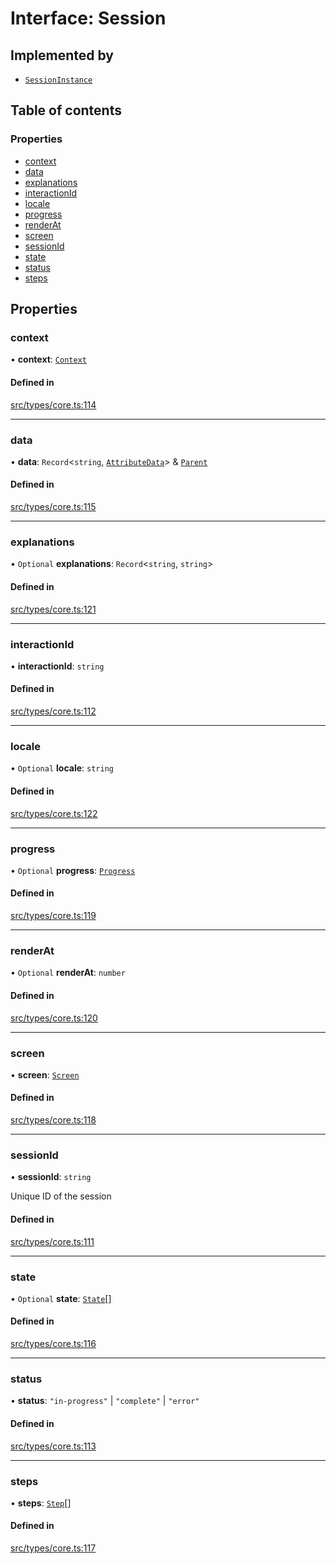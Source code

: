 # Interface: Session

## Implemented by

- [`SessionInstance`](../wiki/SessionInstance)

## Table of contents

### Properties

- [context](../wiki/Session#context)
- [data](../wiki/Session#data)
- [explanations](../wiki/Session#explanations)
- [interactionId](../wiki/Session#interactionid)
- [locale](../wiki/Session#locale)
- [progress](../wiki/Session#progress)
- [renderAt](../wiki/Session#renderat)
- [screen](../wiki/Session#screen)
- [sessionId](../wiki/Session#sessionid)
- [state](../wiki/Session#state)
- [status](../wiki/Session#status)
- [steps](../wiki/Session#steps)

## Properties

### context

• **context**: [`Context`](../wiki/Context)

#### Defined in

[src/types/core.ts:114](https://github.com/decisively-io/interview-sdk/blob/770bbcca93a518c7b415ad9d9ccd638fa2cf2acf/src/types/core.ts#L114)

___

### data

• **data**: `Record`\<`string`, [`AttributeData`](../wiki/AttributeData)\> & [`Parent`](../wiki/Parent)

#### Defined in

[src/types/core.ts:115](https://github.com/decisively-io/interview-sdk/blob/770bbcca93a518c7b415ad9d9ccd638fa2cf2acf/src/types/core.ts#L115)

___

### explanations

• `Optional` **explanations**: `Record`\<`string`, `string`\>

#### Defined in

[src/types/core.ts:121](https://github.com/decisively-io/interview-sdk/blob/770bbcca93a518c7b415ad9d9ccd638fa2cf2acf/src/types/core.ts#L121)

___

### interactionId

• **interactionId**: `string`

#### Defined in

[src/types/core.ts:112](https://github.com/decisively-io/interview-sdk/blob/770bbcca93a518c7b415ad9d9ccd638fa2cf2acf/src/types/core.ts#L112)

___

### locale

• `Optional` **locale**: `string`

#### Defined in

[src/types/core.ts:122](https://github.com/decisively-io/interview-sdk/blob/770bbcca93a518c7b415ad9d9ccd638fa2cf2acf/src/types/core.ts#L122)

___

### progress

• `Optional` **progress**: [`Progress`](../wiki/Progress)

#### Defined in

[src/types/core.ts:119](https://github.com/decisively-io/interview-sdk/blob/770bbcca93a518c7b415ad9d9ccd638fa2cf2acf/src/types/core.ts#L119)

___

### renderAt

• `Optional` **renderAt**: `number`

#### Defined in

[src/types/core.ts:120](https://github.com/decisively-io/interview-sdk/blob/770bbcca93a518c7b415ad9d9ccd638fa2cf2acf/src/types/core.ts#L120)

___

### screen

• **screen**: [`Screen`](../wiki/Screen)

#### Defined in

[src/types/core.ts:118](https://github.com/decisively-io/interview-sdk/blob/770bbcca93a518c7b415ad9d9ccd638fa2cf2acf/src/types/core.ts#L118)

___

### sessionId

• **sessionId**: `string`

Unique ID of the session

#### Defined in

[src/types/core.ts:111](https://github.com/decisively-io/interview-sdk/blob/770bbcca93a518c7b415ad9d9ccd638fa2cf2acf/src/types/core.ts#L111)

___

### state

• `Optional` **state**: [`State`](../wiki/State)[]

#### Defined in

[src/types/core.ts:116](https://github.com/decisively-io/interview-sdk/blob/770bbcca93a518c7b415ad9d9ccd638fa2cf2acf/src/types/core.ts#L116)

___

### status

• **status**: ``"in-progress"`` \| ``"complete"`` \| ``"error"``

#### Defined in

[src/types/core.ts:113](https://github.com/decisively-io/interview-sdk/blob/770bbcca93a518c7b415ad9d9ccd638fa2cf2acf/src/types/core.ts#L113)

___

### steps

• **steps**: [`Step`](../wiki/Step)[]

#### Defined in

[src/types/core.ts:117](https://github.com/decisively-io/interview-sdk/blob/770bbcca93a518c7b415ad9d9ccd638fa2cf2acf/src/types/core.ts#L117)
